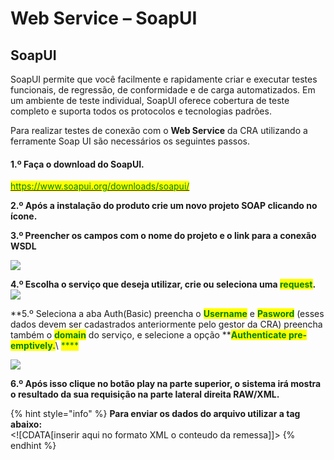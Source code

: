 # Web Service – SoapUI

## SoapUI

SoapUI permite que você facilmente e rapidamente criar e executar testes funcionais, de regressão, de conformidade e de carga automatizados. Em um ambiente de teste individual, SoapUI oferece cobertura de teste completo e suporta todos os protocolos e tecnologias padrões.

Para realizar testes de conexão com o **Web Service** da CRA utilizando a ferramente Soap UI são necessários os seguintes passos.

#### 1.º Faça o download do SoapUI.

[<mark style="color:green;">https://www.soapui.org/downloads/soapui/</mark>](https://www.soapui.org/downloads/soapui/)

**2.º Após a instalação do produto crie um novo projeto SOAP clicando no ícone.**\
<img src="../../.gitbook/assets/image (34) (2).png" alt="" data-size="original">

**3.º Preencher os campos com o nome do projeto e o link para a conexão WSDL**

![](<../../.gitbook/assets/image (7) (2).png>)

**4.º Escolha o serviço que deseja utilizar, crie ou seleciona uma **<mark style="color:green;">**request**</mark>**.**\
![](<../../.gitbook/assets/image (6) (2).png>)

\*\*5.º Seleciona a aba Auth(Basic) preencha o <mark style="color:green;">**Username**</mark> e <mark style="color:green;">**Pasword**</mark> (esses dados devem ser cadastrados anteriormente pelo gestor da CRA) preencha também o <mark style="color:green;">**domain**</mark> do serviço, e selecione a opção \*\*<mark style="color:green;">**Authenticate pre-emptively.**</mark>\ <mark style="color:green;">\*\*\*\*</mark>

![](<../../.gitbook/assets/image (33).png>)

**6.º Após isso clique no botão play na parte superior, o sistema irá mostra o resultado da sua requisição na parte lateral direita RAW/XML.**

{% hint style="info" %}
**Para enviar os dados do arquivo utilizar a tag abaixo:**\
\<!\[CDATA\[inserir aqui no formato XML o conteudo da remessa]]>
{% endhint %}
